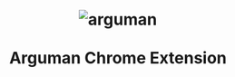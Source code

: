 <h1 align="center">
	<br>
	<img src="http://arguman.org/static/img/logo.png" alt="arguman">
	<br>
	<br>
	Arguman Chrome Extension
</h1>
